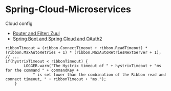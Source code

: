 # Spring-Cloud-Microservices
Cloud config

- [Router and Filter: Zuul](https://cloud.spring.io/spring-cloud-netflix/multi/multi__router_and_filter_zuul.html#_custom_zuul_filter_examples)
- [Spring Boot and Spring Cloud and OAuth2](https://itnext.io/microservices-with-spring-boot-and-spring-cloud-16d2c056ba12)

```
ribbonTimeout = (ribbon.ConnectTimeout + ribbon.ReadTimeout) * (ribbon.MaxAutoRetries + 1) * (ribbon.MaxAutoRetriesNextServer + 1);
// ...
if(hystrixTimeout < ribbonTimeout) {
        LOGGER.warn("The Hystrix timeout of " + hystrixTimeout + "ms for the command " + commandKey +
            " is set lower than the combination of the Ribbon read and connect timeout, " + ribbonTimeout + "ms.");
    }
```

